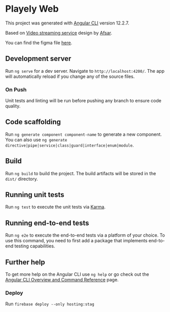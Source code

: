 # Playely Web

This project was generated with [Angular CLI](https://github.com/angular/angular-cli) version 12.2.7.

Based on [Video streaming service](https://www.figma.com/community/file/978204688923563508) design by [Afsar](https://www.figma.com/@imshuvo97).

You can find the figma file [here](https://www.figma.com/file/Qvnl4NdJ2XuwozfSf84g5M/PlayJolly?node-id=6%3A12).
## Development server

Run `ng serve` for a dev server. Navigate to `http://localhost:4200/`. The app will automatically reload if you change any of the source files.

### On Push

Unit tests and linting will be run before pushing any branch to ensure code quality.

## Code scaffolding

Run `ng generate component component-name` to generate a new component. You can also use `ng generate directive|pipe|service|class|guard|interface|enum|module`.

## Build

Run `ng build` to build the project. The build artifacts will be stored in the `dist/` directory.

## Running unit tests

Run `ng test` to execute the unit tests via [Karma](https://karma-runner.github.io).

## Running end-to-end tests

Run `ng e2e` to execute the end-to-end tests via a platform of your choice. To use this command, you need to first add a package that implements end-to-end testing capabilities.

## Further help

To get more help on the Angular CLI use `ng help` or go check out the [Angular CLI Overview and Command Reference](https://angular.io/cli) page.

### Deploy

Run `firebase deploy --only hosting:stag`
